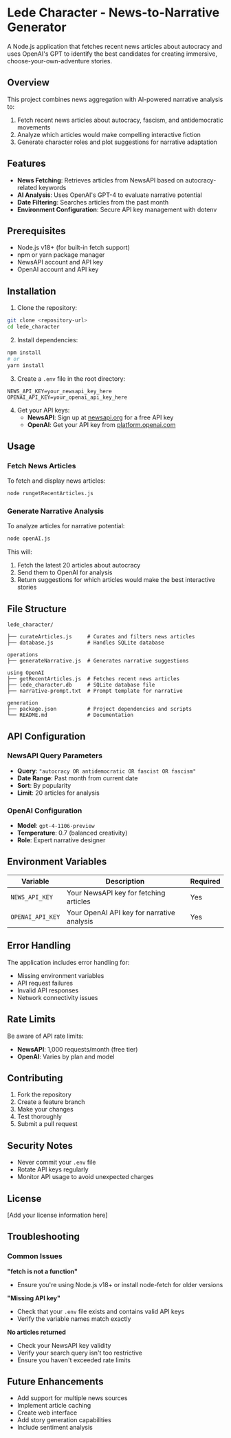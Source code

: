 # Lede Character - News-to-Narrative Generator

A Node.js application that fetches recent news articles about autocracy and uses OpenAI's GPT to identify the best candidates for creating immersive, choose-your-own-adventure stories.

## Overview

This project combines news aggregation with AI-powered narrative analysis to:

1. Fetch recent news articles about autocracy, fascism, and antidemocratic movements
2. Analyze which articles would make compelling interactive fiction
3. Generate character roles and plot suggestions for narrative adaptation

## Features

- **News Fetching**: Retrieves articles from NewsAPI based on autocracy-related keywords
- **AI Analysis**: Uses OpenAI's GPT-4 to evaluate narrative potential
- **Date Filtering**: Searches articles from the past month
- **Environment Configuration**: Secure API key management with dotenv

## Prerequisites

- Node.js v18+ (for built-in fetch support)
- npm or yarn package manager
- NewsAPI account and API key
- OpenAI account and API key

## Installation

1. Clone the repository:

```bash
git clone <repository-url>
cd lede_character
```

2. Install dependencies:

```bash
npm install
# or
yarn install
```

3. Create a `.env` file in the root directory:

```env
NEWS_API_KEY=your_newsapi_key_here
OPENAI_API_KEY=your_openai_api_key_here
```

4. Get your API keys:
   - **NewsAPI**: Sign up at [newsapi.org](https://newsapi.org/) for a free API key
   - **OpenAI**: Get your API key from [platform.openai.com](https://platform.openai.com/)

## Usage

### Fetch News Articles

To fetch and display news articles:

```bash
node rungetRecentArticles.js
```

### Generate Narrative Analysis

To analyze articles for narrative potential:

```bash
node openAI.js
```

This will:

1. Fetch the latest 20 articles about autocracy
2. Send them to OpenAI for analysis
3. Return suggestions for which articles would make the best interactive stories

## File Structure

```
lede_character/

├── curateArticles.js     # Curates and filters news articles
├── database.js           # Handles SQLite database

operations
├── generateNarrative.js  # Generates narrative suggestions

using OpenAI
├── getRecentArticles.js  # Fetches recent news articles
├── lede_character.db     # SQLite database file
├── narrative-prompt.txt  # Prompt template for narrative

generation
├── package.json          # Project dependencies and scripts
└── README.md             # Documentation
```

## API Configuration

### NewsAPI Query Parameters

- **Query**: `"autocracy OR antidemocratic OR fascist OR fascism"`
- **Date Range**: Past month from current date
- **Sort**: By popularity
- **Limit**: 20 articles for analysis

### OpenAI Configuration

- **Model**: `gpt-4-1106-preview`
- **Temperature**: 0.7 (balanced creativity)
- **Role**: Expert narrative designer

## Environment Variables

| Variable         | Description                                | Required |
| ---------------- | ------------------------------------------ | -------- |
| `NEWS_API_KEY`   | Your NewsAPI key for fetching articles     | Yes      |
| `OPENAI_API_KEY` | Your OpenAI API key for narrative analysis | Yes      |

## Error Handling

The application includes error handling for:

- Missing environment variables
- API request failures
- Invalid API responses
- Network connectivity issues

## Rate Limits

Be aware of API rate limits:

- **NewsAPI**: 1,000 requests/month (free tier)
- **OpenAI**: Varies by plan and model

## Contributing

1. Fork the repository
2. Create a feature branch
3. Make your changes
4. Test thoroughly
5. Submit a pull request

## Security Notes

- Never commit your `.env` file
- Rotate API keys regularly
- Monitor API usage to avoid unexpected charges

## License

[Add your license information here]

## Troubleshooting

### Common Issues

**"fetch is not a function"**

- Ensure you're using Node.js v18+ or install node-fetch for older versions

**"Missing API key"**

- Check that your `.env` file exists and contains valid API keys
- Verify the variable names match exactly

**No articles returned**

- Check your NewsAPI key validity
- Verify your search query isn't too restrictive
- Ensure you haven't exceeded rate limits

## Future Enhancements

- Add support for multiple news sources
- Implement article caching
- Create web interface
- Add story generation capabilities
- Include sentiment analysis
